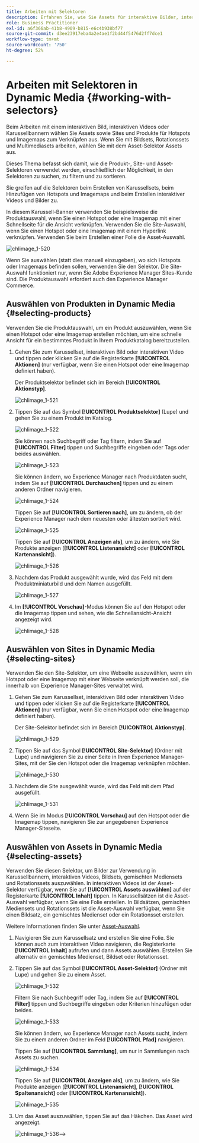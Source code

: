 ```yaml
---
title: Arbeiten mit Selektoren
description: Erfahren Sie, wie Sie Assets für interaktive Bilder, interaktive Videos und Karussellbanner in Dynamic Media auswählen können.
role: Business Practitioner
exl-id: a6f366ab-41b8-4909-b815-e6c4b938bf77
source-git-commit: d3ee23917eba4a2e4ae1f2bd44f5476d2ff7dce1
workflow-type: tm+mt
source-wordcount: '750'
ht-degree: 52%

---
```


# Arbeiten mit Selektoren in Dynamic Media {#working-with-selectors}

Beim Arbeiten mit einem interaktiven Bild, interaktiven Videos oder Karussellbannern wählen Sie Assets sowie Sites und Produkte für Hotspots und Imagemaps zum Verknüpfen aus. Wenn Sie mit Bildsets, Rotationssets und Multimediasets arbeiten, wählen Sie mit dem Asset-Selektor Assets aus.

Dieses Thema befasst sich damit, wie die Produkt-, Site- und Asset-Selektoren verwendet werden, einschließlich der Möglichkeit, in den Selektoren zu suchen, zu filtern und zu sortieren.

Sie greifen auf die Selektoren beim Erstellen von Karussellsets, beim Hinzufügen von Hotspots und Imagemaps und beim Erstellen interaktiver Videos und Bilder zu.

In diesem Karussell-Banner verwenden Sie beispielsweise die Produktauswahl, wenn Sie einen Hotspot oder eine Imagemap mit einer Schnellseite für die Ansicht verknüpfen. Verwenden Sie die Site-Auswahl, wenn Sie einen Hotspot oder eine Imagemap mit einem Hyperlink verknüpfen. Verwenden Sie beim Erstellen einer Folie die Asset-Auswahl.

![chlimage_1-520](assets/chlimage_1-520.png)

Wenn Sie auswählen (statt dies manuell einzugeben), wo sich Hotspots oder Imagemaps befinden sollen, verwenden Sie den Selektor. Die Site-Auswahl funktioniert nur, wenn Sie Adobe Experience Manager Sites-Kunde sind. Die Produktauswahl erfordert auch den Experience Manager Commerce.

## Auswählen von Produkten in Dynamic Media {#selecting-products}

Verwenden Sie die Produktauswahl, um ein Produkt auszuwählen, wenn Sie einen Hotspot oder eine Imagemap erstellen möchten, um eine schnelle Ansicht für ein bestimmtes Produkt in Ihrem Produktkatalog bereitzustellen.

1. Gehen Sie zum Karussellset, interaktiven Bild oder interaktiven Video und tippen oder klicken Sie auf die Registerkarte **[!UICONTROL Aktionen]** (nur verfügbar, wenn Sie einen Hotspot oder eine Imagemap definiert haben).

   Der Produktselektor befindet sich im Bereich **[!UICONTROL Aktionstyp]**.

   ![chlimage_1-521](assets/chlimage_1-521.png)

1. Tippen Sie auf das Symbol **[!UICONTROL Produktselektor]** (Lupe) und gehen Sie zu einem Produkt im Katalog.

   ![chlimage_1-522](assets/chlimage_1-522.png)

   Sie können nach Suchbegriff oder Tag filtern, indem Sie auf **[!UICONTROL Filter]** tippen und Suchbegriffe eingeben oder Tags oder beides auswählen.

   ![chlimage_1-523](assets/chlimage_1-523.png)

   Sie können ändern, wo Experience Manager nach Produktdaten sucht, indem Sie auf **[!UICONTROL Durchsuchen]** tippen und zu einem anderen Ordner navigieren.

   ![chlimage_1-524](assets/chlimage_1-524.png)

   Tippen Sie auf **[!UICONTROL Sortieren nach]**, um zu ändern, ob der Experience Manager nach dem neuesten oder ältesten sortiert wird.

   ![chlimage_1-525](assets/chlimage_1-525.png)

   Tippen Sie auf **[!UICONTROL Anzeigen als]**, um zu ändern, wie Sie Produkte anzeigen (**[!UICONTROL Listenansicht]** oder **[!UICONTROL Kartenansicht]**).

   ![chlimage_1-526](assets/chlimage_1-526.png)

1. Nachdem das Produkt ausgewählt wurde, wird das Feld mit dem Produktminiaturbild und dem Namen ausgefüllt.

   ![chlimage_1-527](assets/chlimage_1-527.png)

1. Im **[!UICONTROL Vorschau]**-Modus können Sie auf den Hotspot oder die Imagemap tippen und sehen, wie die Schnellansicht-Ansicht angezeigt wird.

   ![chlimage_1-528](assets/chlimage_1-528.png)

## Auswählen von Sites in Dynamic Media {#selecting-sites}

Verwenden Sie den Site-Selektor, um eine Webseite auszuwählen, wenn ein Hotspot oder eine Imagemap mit einer Webseite verknüpft werden soll, die innerhalb von Experience Manager-Sites verwaltet wird.

1. Gehen Sie zum Karussellset, interaktiven Bild oder interaktiven Video und tippen oder klicken Sie auf die Registerkarte **[!UICONTROL Aktionen]** (nur verfügbar, wenn Sie einen Hotspot oder eine Imagemap definiert haben).

   Der Site-Selektor befindet sich im Bereich **[!UICONTROL Aktionstyp]**.

   ![chlimage_1-529](assets/chlimage_1-529.png)

1. Tippen Sie auf das Symbol **[!UICONTROL Site-Selektor]** (Ordner mit Lupe) und navigieren Sie zu einer Seite in Ihren Experience Manager-Sites, mit der Sie den Hotspot oder die Imagemap verknüpfen möchten.

   ![chlimage_1-530](assets/chlimage_1-530.png)

1. Nachdem die Site ausgewählt wurde, wird das Feld mit dem Pfad ausgefüllt.

   ![chlimage_1-531](assets/chlimage_1-531.png)

1. Wenn Sie im Modus **[!UICONTROL Vorschau]** auf den Hotspot oder die Imagemap tippen, navigieren Sie zur angegebenen Experience Manager-Siteseite.

## Auswählen von Assets in Dynamic Media {#selecting-assets}

Verwenden Sie diesen Selektor, um Bilder zur Verwendung in Karussellbannern, interaktiven Videos, Bildsets, gemischten Mediensets und Rotationssets auszuwählen. In interaktiven Videos ist der Asset-Selektor verfügbar, wenn Sie auf **[!UICONTROL Assets auswählen]** auf der Registerkarte **[!UICONTROL Inhalt]** tippen. In Karussellsätzen ist die Asset-Auswahl verfügbar, wenn Sie eine Folie erstellen. In Bildsätzen, gemischten Mediensets und Rotationssets ist die Asset-Auswahl verfügbar, wenn Sie einen Bildsatz, ein gemischtes Medienset oder ein Rotationsset erstellen.

Weitere Informationen finden Sie unter [Asset-Auswahl](/help/assets/search-assets.md#asset-selector).

1. Navigieren Sie zum Karussellsatz und erstellen Sie eine Folie. Sie können auch zum interaktiven Video navigieren, die Registerkarte **[!UICONTROL Inhalt]** aufrufen und dann Assets auswählen. Erstellen Sie alternativ ein gemischtes Medienset, Bildset oder Rotationsset.
1. Tippen Sie auf das Symbol **[!UICONTROL Asset-Selektor]** (Ordner mit Lupe) und gehen Sie zu einem Asset.

   ![chlimage_1-532](assets/chlimage_1-532.png)

   Filtern Sie nach Suchbegriff oder Tag, indem Sie auf **[!UICONTROL Filter]** tippen und Suchbegriffe eingeben oder Kriterien hinzufügen oder beides.

   ![chlimage_1-533](assets/chlimage_1-533.png)

   Sie können ändern, wo Experience Manager nach Assets sucht, indem Sie zu einem anderen Ordner im Feld **[!UICONTROL Pfad]** navigieren.

   Tippen Sie auf **[!UICONTROL Sammlung]**, um nur in Sammlungen nach Assets zu suchen.

   ![chlimage_1-534](assets/chlimage_1-534.png)

   Tippen Sie auf **[!UICONTROL Anzeigen als]**, um zu ändern, wie Sie Produkte anzeigen (**[!UICONTROL Listenansicht]**, **[!UICONTROL Spaltenansicht]** oder **[!UICONTROL Kartenansicht]**).

   ![chlimage_1-535](assets/chlimage_1-535.png)

1. Um das Asset auszuwählen, tippen Sie auf das Häkchen. Das Asset wird angezeigt.

   ![chlimage_1-536](assets/chlimage_1-536.png)-->
